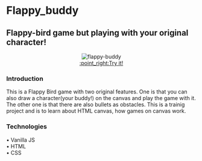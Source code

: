 
# Flappy_buddy
## Flappy-bird game but playing with your original character!


<p align="center">
  <img src="https://user-images.githubusercontent.com/69213541/114287130-4eb0c680-9a19-11eb-8ccd-0a9646e707b2.gif" alt="flappy-buddy" /><br>
  <a href="https://miyabitanimchi.github.io/flappy_buddy/" target="_blank">:point_right:Try it!</a>
</p>



### Introduction
This is a Flappy Bird game with two original features. One is that you can also draw a character(your buddy!) on the canvas and play the game with it. The other one is that there are also bullets as obstacles.
This is a trainig project and is to learn about HTML canvas, how games on canvas work.


### Technologies
• Vanilla JS <br>
• HTML <br>
• CSS <br>



